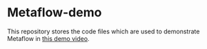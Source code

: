 # Metaflow-demo
This repository stores the code files which are used to demonstrate Metaflow in [this demo video](https://www.youtube.com/watch?v=4t17msSK_AU). 